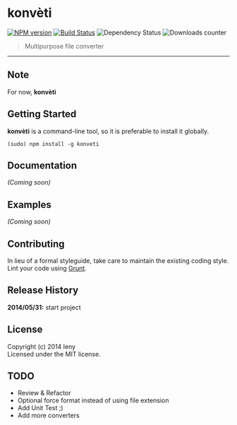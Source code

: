# konvèti 

[![NPM version](http://img.shields.io/npm/v/konveti.svg)](https://www.npmjs.org/package/konveti) [![Build Status](https://secure.travis-ci.org/leny/konveti.png?branch=master)](http://travis-ci.org/leny/konveti) ![Dependency Status](https://david-dm.org/leny/konveti.svg) ![Downloads counter](http://img.shields.io/npm/dm/konveti.svg)

> Multipurpose file converter

* * *

## Note

For now, **konvèti**

## Getting Started

**konvèti** is a command-line tool, so it is preferable to install it globally.

    (sudo) npm install -g konveti

## Documentation

_(Coming soon)_

## Examples

_(Coming soon)_

## Contributing

In lieu of a formal styleguide, take care to maintain the existing coding style. Lint your code using [Grunt](http://gruntjs.com).

## Release History

**2014/05/31:** start project

## License

Copyright (c) 2014 leny  
Licensed under the MIT license.

## TODO

* Review & Refactor
* Optional force format instead of using file extension
* Add Unit Test ;)
* Add more converters
